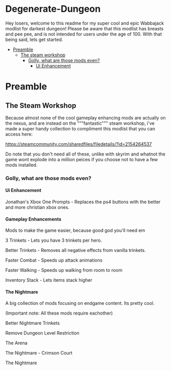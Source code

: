 # Degenerate-Dungeon
Hey losers, welcome to this readme for my super cool and epic Wabbajack modlist for darkest dungeon! Please be aware that this modlist has breasts and pee pee, and is not intended for users under the age of 100. With that being said, lets get started.
- [Preamble](#Preamble)
  - [The steam workshop](#The-Steam-Workshop)
    - [Golly, what are those mods even?](#gollygosh)
      - [Ui Enhancement](#ui-enhancement)
# Preamble
## The Steam Workshop
Because almost none of the cool gameplay enhancing mods are actually on the nexus, and are instead on the """fantastic""" steam workshop, i've made a super handy collection to compliment this modlist that you can access here:

https://steamcommunity.com/sharedfiles/filedetails/?id=2154264537

Do note that you don't need all of these, unlike with skyrim and whatnot the game wont explode into a million peices if you choose not to have a few mods installed.

### Golly, what are those mods even?
#### Ui Enhancement

Jonathan's Xbox One Prompts - Replaces the ps4 buttons with the better and more christian xbox ones.

#### Gameplay Enhancements

Mods to make the game easier, because good god you'll need em

3 Trinkets - Lets you have 3 trinkets per hero.

Better Trinkets - Removes all negative effects from vanilla trinkets.

Faster Combat - Speeds up attack animations

Faster Walking - Speeds up walking from room to room

Inventory Stack - Lets items stack higher

#### The Nightmare

A big collection of mods focusing on endgame content. Its pretty cool.

(Important note: All these mods require eachother)

Better Nightmare Trinkets

Remove Dungeon Level Restriction

The Arena

The Nightmare - Crimson Court

The Nightmare


